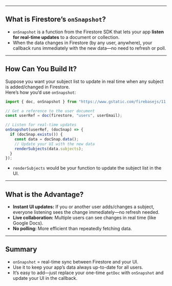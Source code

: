 
---

## What is Firestore’s `onSnapshot`?

- `onSnapshot` is a function from the Firestore SDK that lets your app **listen for real-time updates** to a document or collection.
- When the data changes in Firestore (by any user, anywhere), your callback runs immediately with the new data—no need to refresh or poll.

---

## How Can You Build It?

Suppose you want your subject list to update in real time when any subject is added/changed in Firestore.  
Here’s how you’d use `onSnapshot`:

```javascript
import { doc, onSnapshot } from "https://www.gstatic.com/firebasejs/11.9.1/firebase-firestore.js";

// Get a reference to the user document
const userRef = doc(firestore, "users", userEmail);

// Listen for real-time updates
onSnapshot(userRef, (docSnap) => {
  if (docSnap.exists()) {
    const data = docSnap.data();
    // Update your UI with the new data
    renderSubjects(data.subjects);
  }
});
```
- `renderSubjects` would be your function to update the subject list in the UI.

---

## What is the Advantage?

- **Instant UI updates:** If you or another user adds/changes a subject, everyone listening sees the change immediately—no refresh needed.
- **Live collaboration:** Multiple users can see changes in real time (like Google Docs).
- **No polling:** More efficient than repeatedly fetching data.

---

## Summary

- `onSnapshot` = real-time sync between Firestore and your UI.
- Use it to keep your app’s data always up-to-date for all users.
- It’s easy to add—just replace your one-time `getDoc` with `onSnapshot` and update your UI in the callback.